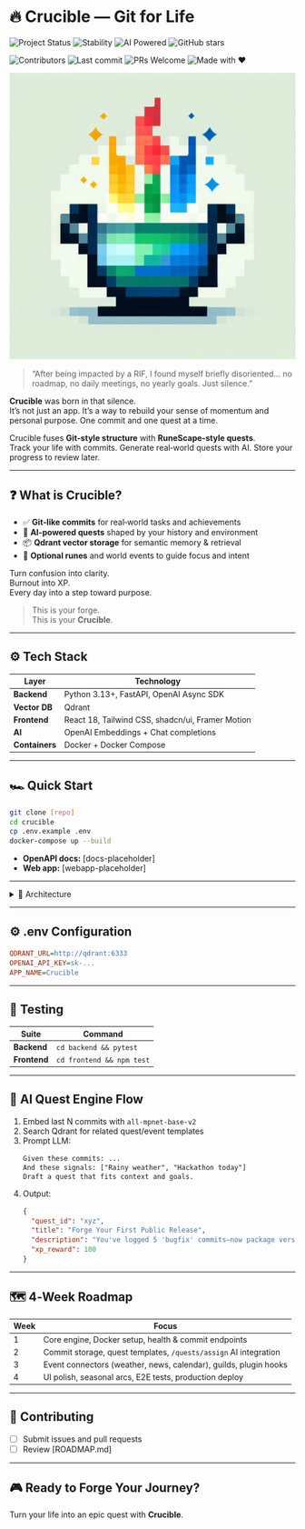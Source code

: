 # 🔥 Crucible — Git for Life
<!-- Side‑project status --> 
<!-- Stability / maturity -->
<!-- AI‑powered -->
<!-- GitHub stars (social style) -->
![Project Status](https://img.shields.io/badge/project-side%20project-lightgrey.svg) ![Stability](https://img.shields.io/badge/stability-alpha-orange.svg) ![AI Powered](https://img.shields.io/badge/AI‑Powered-blue.svg) ![GitHub stars](https://img.shields.io/github/stars/TechEnchante/crucible?style=social)
<!-- Contributors -->
<!-- Last commit -->
<!-- PRs welcome -->
<!-- Made with ❤️ -->

![Contributors](https://img.shields.io/github/contributors/TechEnchante/crucible) ![Last commit](https://img.shields.io/github/last-commit/TechEnchante/crucible) ![PRs Welcome](https://img.shields.io/badge/PRs-welcome-brightgreen.svg) ![Made with ❤️](https://img.shields.io/badge/made%20with-%E2%9D%A4-red.svg)

![Crucible Logo](images/Crucible_Logo_Beta.jpeg "Forge Your Journey")

> “After being impacted by a RIF, I found myself briefly disoriented... no roadmap, no daily meetings, no yearly goals. Just silence.”

**Crucible** was born in that silence.  
It’s not just an app. It’s a way to rebuild your sense of momentum and personal purpose.
One commit and one quest at a time.

Crucible fuses **Git‑style structure** with **RuneScape‑style quests**.  
Track your life with commits. Generate real‑world quests with AI. Store your progress to review later.

---

## ❓ What is Crucible?

- ✅ **Git‑like commits** for real‑world tasks and achievements  
- 🧠 **AI‑powered quests** shaped by your history and environment  
- 📦 **Qdrant vector storage** for semantic memory & retrieval  
- 🔮 **Optional runes** and world events to guide focus and intent  

Turn confusion into clarity.  
Burnout into XP.  
Every day into a step toward purpose.

> This is your forge.  
> This is your **Crucible**.

---

## ⚙️ Tech Stack

| Layer      | Technology                                |
| ---------- | ----------------------------------------- |
| **Backend**    | Python 3.13+, FastAPI, OpenAI Async SDK |
| **Vector DB**  | Qdrant                                  |
| **Frontend**   | React 18, Tailwind CSS, shadcn/ui, Framer Motion |
| **AI**         | OpenAI Embeddings + Chat completions    |
| **Containers** | Docker + Docker Compose                 |

---

## 🏎️ Quick Start

```bash
git clone [repo]
cd crucible
cp .env.example .env
docker-compose up --build
```

- **OpenAPI docs:** [docs-placeholder]  
- **Web app:** [webapp-placeholder]  

---

<details>
<summary>📐 Architecture</summary>

```text
[React UI] ←→ [FastAPI API] ←→ [Qdrant DB]
                              |
                         [OpenAI API]
```

- **Commits** = vectors + metadata  
- **Quests** = templates + similarity search  
- **Quest engine** = embedding lookup → LLM prompt → custom quest  
</details>

---

## ⚙️ .env Configuration

```ini
QDRANT_URL=http://qdrant:6333
OPENAI_API_KEY=sk-...
APP_NAME=Crucible
```

---

## 🐝 Testing

| Suite     | Command                     |
| --------- | --------------------------- |
| **Backend**  | `cd backend && pytest`      |
| **Frontend** | `cd frontend && npm test`   |

---

## 🧠 AI Quest Engine Flow

1. Embed last N commits with `all-mpnet-base-v2`  
2. Search Qdrant for related quest/event templates  
3. Prompt LLM:  
   ```text
   Given these commits: ...
   And these signals: ["Rainy weather", "Hackathon today"]
   Draft a quest that fits context and goals.
   ```  
4. Output:
   ```json
   {
     "quest_id": "xyz",
     "title": "Forge Your First Public Release",
     "description": "You've logged 5 'bugfix' commits—now package version 1.0 and share it!",
     "xp_reward": 100
   }
   ```

---

## 🗺️ 4‑Week Roadmap

| Week | Focus                                                            |
| ---- | ---------------------------------------------------------------- |
| 1    | Core engine, Docker setup, health & commit endpoints             |
| 2    | Commit storage, quest templates, `/quests/assign` AI integration |
| 3    | Event connectors (weather, news, calendar), guilds, plugin hooks |
| 4    | UI polish, seasonal arcs, E2E tests, production deploy           |

---

## 🤝 Contributing

- [ ] Submit issues and pull requests  
- [ ] Review [ROADMAP.md]  

---

## 🎮 Ready to Forge Your Journey?

Turn your life into an epic quest with **Crucible**.
